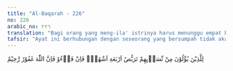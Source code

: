 ```yaml
---
title: "Al-Baqarah - 226"
no: 226
arabic_no: ٢٢٦
translation: "Bagi orang yang meng-ila' istrinya harus menunggu empat bulan. Kemudian jika mereka kembali (kepada istrinya), maka sungguh, Allah Maha Pengampun, Maha Penyayang."
tafsir: "Ayat ini berhubungan dengan seseorang yang bersumpah tidak akan mencampuri istrinya, seperti, \"Demi Allah, aku tidak akan bersetubuh dengan engkau lagi.\" Sumpah seperti ini disebut ila'. Dalam hal ini, istri tentu akan tersiksa dan menderita, karena tidak digauli dan tidak pula dicerai (ditalak). Hal seperti ini tidak boleh dibiarkan berlarut-larut, sebab perbuatan semacam ini perbuatan zalim. Bila sudah dekat empat bulan lamanya sesudah bersumpah itu, suami harus mengambil keputusan apakah ia akan kembali bergaul sebagai suami-istri atau bercerai. Kalau suami mengambil keputusan kembali berbaik dengan istrinya, maka itulah yang lebih baik, tetapi dia harus membayar kafarat sumpah. Dia harus mengatur rumah tangganya kembali, mendidik anaknya dan tidak boleh diulangi lagi sumpah yang seperti itu. Tapi kalau dia bermaksud untuk menceraikan, maka ceraikanlah secara baik, jangan sampai istri itu teraniaya, sebab Allah Maha Mendengar, Maha Mengetahui."
---
```

لِلَّذِيْنَ يُؤْلُوْنَ مِنْ نِّسَاۤىِٕهِمْ تَرَبُّصُ اَرْبَعَةِ اَشْهُرٍۚ فَاِنْ فَاۤءُوْ فَاِنَّ اللّٰهَ غَفُوْرٌ رَّحِيْمٌ 